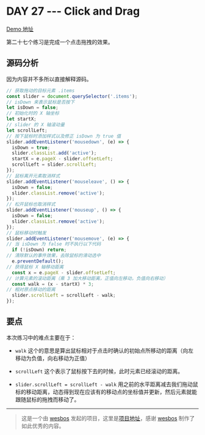 # DAY 27 --- Click and Drag
[Demo 地址](https://lab.lebenito.net/javascript30/27%20-%20Click%20and%20Drag/)

第二十七个练习是完成一个点击拖拽的效果。

## 源码分析

因为内容并不多所以直接解释源码。

```javascript
// 获取拖动的目标元素 .items
const slider = document.querySelector('.items');
// isDown 来表示鼠标是否按下
let isDown = false;
// 初始化时的 X 轴坐标
let startX;
// slider 的 X 轴滚动量
let scrollLeft;
// 按下鼠标时添加样式以及修正 isDown 为 true 值
slider.addEventListener('mousedown', (e) => {
  isDown = true;
  slider.classList.add('active');
  startX = e.pageX - slider.offsetLeft;
  scrollLeft = slider.scrollLeft;
});
// 鼠标离开元素取消样式
slider.addEventListener('mouseleave', () => {
  isDown = false;
  slider.classList.remove('active');
});
// 松开鼠标也取消样式
slider.addEventListener('mouseup', () => {
  isDown = false;
  slider.classList.remove('active');
});
// 鼠标移动时触发
slider.addEventListener('mousemove', (e) => {
// 当 isDown 为 false 时不执行以下代码
  if (!isDown) return;
// 清除默认的事件效果，去除鼠标的滑动选中
  e.preventDefault();
// 获得鼠标 X 轴移动距离
  const x = e.pageX - slider.offsetLeft;
// 计算元素的滚动距离（乘 3 加大移动距离，正值向左移动，负值向右移动）
  const walk = (x - startX) * 3;
// 相对原点移动的距离
  slider.scrollLeft = scrollLeft - walk;
});
```

## 要点

本次练习中的难点主要在于：

- `walk` 这个的意思是算出鼠标相对于点击时确认的初始点所移动的距离（向左移动为负值，向右移动为正值）

- `scrollLeft` 这个表示了鼠标按下去的时候，此时元素已经滚动的距离。

- `slider.scrollLeft = scrollLeft - walk` 用之前的水平距离减去我们拖动鼠标的移动距离，动态得到现在应该有的移动点的坐标值并更新，然后元素就能跟随鼠标的拖拽而移动了。

----
>这是一个由 [wesbos](https://github.com/wesbos) 发起的项目，这里是[项目地址](https://github.com/wesbos/JavaScript30)，感谢 [wesbos](https://github.com/wesbos) 制作了如此优秀的内容。